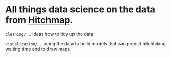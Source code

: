 # All things data science on the data from [Hitchmap](https://hitchmap.com).

`cleaning/` ... ideas how to tidy up the data

`visualization/` ... using the data to build models that can predict hitchhiking waiting time and to draw maps
